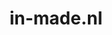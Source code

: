 ---
layout: post
title:  "in-made.nl"
internal_url:  "/data/in-made.nl.html"
categories: dutchgov
---